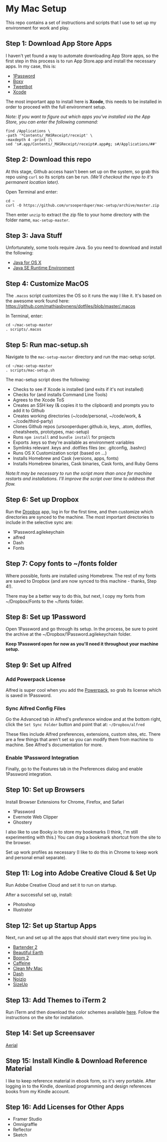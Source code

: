 # My Mac Setup

This repo contains a set of instructions and scripts that I use to set up my environment for work and play.

## Step 1: Download App Store Apps

I haven't yet found a way to automate downloading App Store apps, so the first step in this process is to run App Store.app and install the necessary apps. In my case, this is:

* [1Password](https://agilebits.com/onepassword)
* [Boxy](http://www.boxyapp.co/)
* [Tweetbot](http://tapbots.com/tweetbot/mac/)
* [Xcode](https://developer.apple.com/xcode/)

The most important app to install here is **Xcode**, this needs to be installed in order to proceed with the full environment setup.

*Note: If you want to figure out which apps you've installed via the App Store, you can enter the following command:*

```
find /Applications \
-path '*Contents/_MASReceipt/receipt' \
-maxdepth 4 -print |\
sed 's#.app/Contents/_MASReceipt/receipt#.app#g; s#/Applications/##'
```

## Step 2: Download this repo

At this stage, Github access hasn't been set up on the system, so  grab this repo using ```curl``` so its scripts can be run. *(We'll checkout the repo to it's permanent location later).*

Open Terminal and enter:

```
cd ~
curl -O https://github.com/ursooperduper/mac-setup/archive/master.zip
```

Then enter ```unzip``` to extract the zip file to your home directory with the folder name, ```mac-setup-master```.


## Step 3: Java Stuff

Unfortunately, some tools require Java. So you need to download and install the following:

* [Java for OS X](http://java.com/en/download/mac_download.jsp)
* [Java SE Runtime Environment](http://www.oracle.com/technetwork/java/javase/downloads/jre8-downloads-2133155.html)

## Step 4: Customize MacOS

The ```.macos``` script customizes the OS so it runs the way I like it.  It's based on the awesome work found here: https://github.com/mathiasbynens/dotfiles/blob/master/.macos

In Terminal, enter:

```
cd ~/mac-setup-master
. scripts/.macos
```

## Step 5: Run mac-setup.sh

Navigate to the ```mac-setup-master``` directory and run the mac-setup script.

```
cd ~/mac-setup-master
. scripts/mac-setup.sh
```

The mac-setup script does the following:

* Checks to see if Xcode is installed (and exits if it's not installed)
* Checks for (and installs Command Line Tools)
* Agrees to the Xcode ToS
* Creates an SSH key (& copies it to the clipboard) and prompts you to add it to Github
* Creates working directories (~/code/personal, ~/code/work, & ~/code/third-party)
* Clones Github repos (ursooperduper.github.io, keys, .atom, dotfiles, cheatsheets, prototypes, mac-setup)
* Runs ```npm install``` and ```bundle install``` for projects
* Exports .keys so they're available as environment variables
* Symlinks relevant .keys and .dotfiles files (ex: .gitconfig, .bashrc)
* Runs OS X Customization script (based on ...)
* Installs Homebrew and Cask (versions, apps, fonts)
* Installs Homebrew binaries, Cask binaries, Cask fonts, and Ruby Gems

*Note:It may be necessary to run the script more than once for machine restarts and installations. I'll improve the script over time to address that flow.*

## Step 6: Set up Dropbox

Run the [Dropbox](http://dropbox.com) app, log in for the first time, and then customize which directories are synced to the machine. The most important directories to include in the selective sync are:

* 1Password.agilekeychain
* alfred
* Dash
* Fonts

## Step 7: Copy fonts to ~/fonts folder

Where possible, fonts are installed using Homebrew.  The rest of my fonts are saved to Dropbox (and are now synced to this machine - thanks, Step 4!).

There may be a better way to do this, but next, I copy my fonts from ~/Dropbox/Fonts to the ~/fonts folder.

## Step 8: Set up 1Password

Open 1Password and go through its setup. In the process, be sure to point the archive at the ~/Dropbox/1Password.agilekeychain folder.

**Keep 1Password open for now as you'll need it throughout your machine setup.**

## Step 9: Set up Alfred

### Add Powerpack License

Alfred is super cool when you add the [Powerpack](https://www.alfredapp.com/powerpack/), so grab its license which is saved in 1Password.

### Sync Alfred Config Files

Go the Advanced tab in Alfred's preference window and at the bottom right, click the ```Set Sync Folder``` button and point that at: ```~/Dropbox/alfred```

These files include Alfred preferences, extensions, custom sites, etc. There are a few things that aren't set so you can modify them from machine to machine. See Alfred's documentation for more.

### Enable 1Password Integration

Finally, go to the Features tab in the Preferences dialog and enable 1Password integration.

## Step 10: Set up Browsers

Install Browser Extensions for Chrome, Firefox, and Safari
* 1Password
* Evernote Web Clipper
* Ghostery

I also like to use Booky.io to store my bookmarks (I think, I'm still experimenting with this.) You can drag a bookmark shortcut from the site to the browser.

Set up work profiles as necessary (I like to do this in Chrome to keep work and personal email separate).

## Step 11: Log into Adobe Creative Cloud & Set Up

Run Adobe Creative Cloud and set it to run on startup.

After a successful set up, install:
* Photoshop
* Illustrator

## Step 12: Set up Startup Apps

Next, run and set up all the apps that should start every time you log in.

* [Bartender 2](https://www.macbartender.com/)
* [Beautiful Earth](https://beautifulearth.io/)
* [Boom 2](http://www.globaldelight.com/boom/index.php)
* [Caffeine](http://lightheadsw.com/caffeine/)
* [Clean My Mac](http://macpaw.com/cleanmymac)
* [Dash](https://kapeli.com/dash)
* [Noizio](http://noiz.io/)
* [SizeUp](http://www.irradiatedsoftware.com/sizeup/)

## Step 13: Add Themes to iTerm 2

Run iTerm and then download the color schemes available [here](http://iterm2colorschemes.com). Follow the instructions on the site for installation.

## Step 14: Set up Screensaver

[Aerial](https://github.com/JohnCoates/Aerial)

## Step 15: Install Kindle & Download Reference Material

I like to keep reference material in ebook form, so it's very portable. After logging in to the Kindle, download programming and design references books from my Kindle account.

## Step 16: Add Licenses for Other Apps

* Framer Studio
* Omnigraffle
* Reflector
* Sketch
